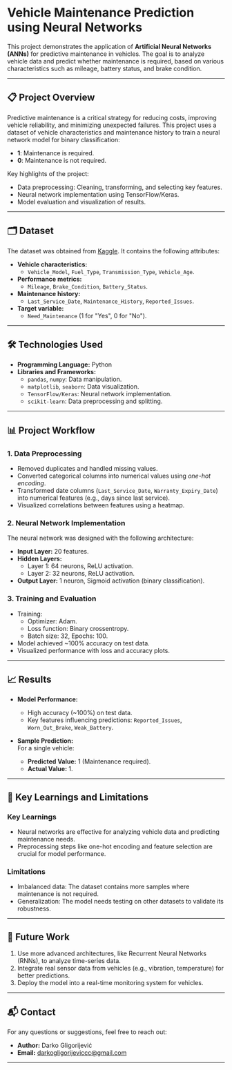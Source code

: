 # Vehicle Maintenance Prediction using Neural Networks

This project demonstrates the application of **Artificial Neural Networks (ANNs)** for predictive maintenance in vehicles. The goal is to analyze vehicle data and predict whether maintenance is required, based on various characteristics such as mileage, battery status, and brake condition.

---

## 📋 Project Overview

Predictive maintenance is a critical strategy for reducing costs, improving vehicle reliability, and minimizing unexpected failures. This project uses a dataset of vehicle characteristics and maintenance history to train a neural network model for binary classification:  
- **1**: Maintenance is required.  
- **0**: Maintenance is not required.

Key highlights of the project:  
- Data preprocessing: Cleaning, transforming, and selecting key features.  
- Neural network implementation using TensorFlow/Keras.  
- Model evaluation and visualization of results.  

---

## 🗂️ Dataset

The dataset was obtained from [Kaggle](https://www.kaggle.com/datasets/chavindudulaj/vehicle-maintenance-data). It contains the following attributes:  

- **Vehicle characteristics:**  
  - `Vehicle_Model`, `Fuel_Type`, `Transmission_Type`, `Vehicle_Age`.  
- **Performance metrics:**  
  - `Mileage`, `Brake_Condition`, `Battery_Status`.  
- **Maintenance history:**  
  - `Last_Service_Date`, `Maintenance_History`, `Reported_Issues`.  
- **Target variable:**  
  - `Need_Maintenance` (1 for "Yes", 0 for "No").  

---

## 🛠️ Technologies Used

- **Programming Language:** Python  
- **Libraries and Frameworks:**  
  - `pandas`, `numpy`: Data manipulation.  
  - `matplotlib`, `seaborn`: Data visualization.  
  - `TensorFlow/Keras`: Neural network implementation.  
  - `scikit-learn`: Data preprocessing and splitting.  

---

## 📊 Project Workflow

### **1. Data Preprocessing**
- Removed duplicates and handled missing values.  
- Converted categorical columns into numerical values using *one-hot encoding*.  
- Transformed date columns (`Last_Service_Date`, `Warranty_Expiry_Date`) into numerical features (e.g., days since last service).  
- Visualized correlations between features using a heatmap.  

### **2. Neural Network Implementation**
The neural network was designed with the following architecture:  
- **Input Layer:** 20 features.  
- **Hidden Layers:**  
  - Layer 1: 64 neurons, ReLU activation.  
  - Layer 2: 32 neurons, ReLU activation.  
- **Output Layer:** 1 neuron, Sigmoid activation (binary classification).  

### **3. Training and Evaluation**
- Training:  
  - Optimizer: Adam.  
  - Loss function: Binary crossentropy.  
  - Batch size: 32, Epochs: 100.  
- Model achieved ~100% accuracy on test data.  
- Visualized performance with loss and accuracy plots.  

---

## 📈 Results

- **Model Performance:**  
  - High accuracy (~100%) on test data.  
  - Key features influencing predictions: `Reported_Issues`, `Worn_Out_Brake`, `Weak_Battery`.  

- **Sample Prediction:**  
  For a single vehicle:  
  - **Predicted Value:** 1 (Maintenance required).  
  - **Actual Value:** 1.  

---

## 📌 Key Learnings and Limitations

### **Key Learnings**
- Neural networks are effective for analyzing vehicle data and predicting maintenance needs.  
- Preprocessing steps like one-hot encoding and feature selection are crucial for model performance.  

### **Limitations**
- Imbalanced data: The dataset contains more samples where maintenance is not required.  
- Generalization: The model needs testing on other datasets to validate its robustness.  

---

## 🚀 Future Work

1. Use more advanced architectures, like Recurrent Neural Networks (RNNs), to analyze time-series data.  
2. Integrate real sensor data from vehicles (e.g., vibration, temperature) for better predictions.  
3. Deploy the model into a real-time monitoring system for vehicles.  

---

## 📬 Contact

For any questions or suggestions, feel free to reach out:
- **Author:** Darko Gligorijević
- **Email:** darkogligorijeviccc@gmail.com

---
